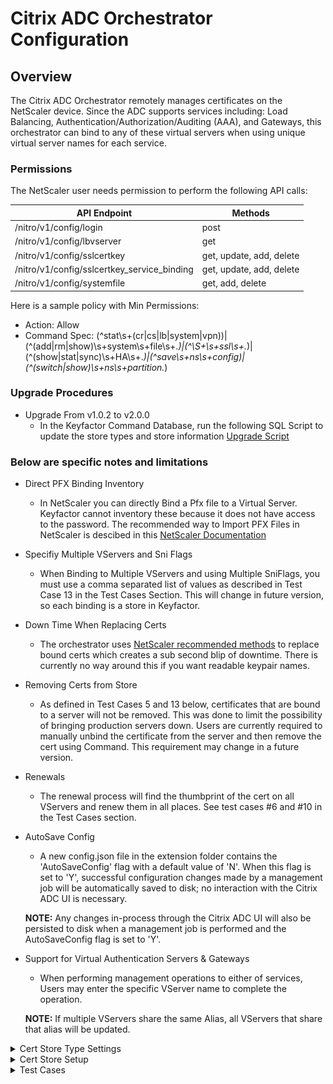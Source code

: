 # Citrix ADC Orchestrator Configuration
## Overview

The Citrix ADC Orchestrator remotely manages certificates on the NetScaler device.  Since the ADC supports services including: 
Load Balancing, Authentication/Authorization/Auditing (AAA), and Gateways, this orchestrator can bind to any of these virtual servers when using unique virtual server names for each service.

### Permissions

The NetScaler user needs permission to perform the following API calls:

API Endpoint|Methods
---|---
/nitro/v1/config/login|post
/nitro/v1/config/lbvserver| get
/nitro/v1/config/sslcertkey| get, update, add, delete
/nitro/v1/config/sslcertkey_service_binding| get, update, add, delete
/nitro/v1/config/systemfile| get, add, delete

Here is a sample policy with Min Permissions:
* Action: 
Allow
* Command Spec: 
(^stat\s+(cr|cs|lb|system|vpn))|(^(add|rm|show)\s+system\s+file\s+.*)|(^\S+\s+ssl\s+.*)|(^(show|stat|sync)\s+HA\s+.*)|(^save\s+ns\s+config)|(^(switch|show)\s+ns\s+partition.*)


### Upgrade Procedures

* Upgrade From v1.0.2 to v2.0.0
	* In the Keyfactor Command Database, run the following SQL Script to update the store types and store information [Upgrade Script](https://github.com/Keyfactor/citrix-adc-orchestrator/blob/snipamupdates/UpgradeScript.sql)

### Below are specific notes and limitations

* Direct PFX Binding Inventory
	* In NetScaler you can directly Bind a Pfx file to a Virtual Server.  Keyfactor cannot inventory these because it does not have access to the password.  The recommended way to Import PFX Files in NetScaler is descibed in this [NetScaler Documentation](https://docs.netscaler.com/en-us/citrix-adc/12-1/ssl/ssl-certificates/export-existing-certs-keys.html#convert-ssl-certificates-for-import-or-export)

* Specifiy Multiple VServers and Sni Flags
	* When Binding to Multiple VServers and using Multiple SniFlags, you must use a comma separated list of values as described in Test Case 13 in the Test Cases Section.  This will change in future version, so each binding is a store in Keyfactor.

* Down Time When Replacing Certs
	* The orchestrator uses [NetScaler recommended methods](https://docs.netscaler.com/en-us/citrix-adc/12-1/ssl/ssl-certificates/add-group-certs.html) to replace bound certs which creates a sub second blip of downtime.  There is currently no way around this if you want readable keypair names.

* Removing Certs from Store
	* As defined in Test Cases 5 and 13 below, certificates that are bound to a server will not be removed.  This was done to limit the possibility of bringing production servers down.  Users are currently required to manually unbind the certificate from the server and then remove the cert using Command.  This requirement may change in a future version.

* Renewals
	* The renewal process will find the thumbprint of the cert on all VServers and renew them in all places.  See test cases #6 and #10 in the Test Cases section.
	
* AutoSave Config
	* A new config.json file in the extension folder contains the 'AutoSaveConfig' flag with a default value of 'N'.  When this flag is set to 'Y', successful configuration changes made by a management job will be automatically saved to disk; no interaction with the Citrix ADC UI is necessary.
	
	**NOTE:** Any changes in-process through the Citrix ADC UI will also be persisted to disk when a management job is performed and the AutoSaveConfig flag is set to 'Y'.

* Support for Virtual Authentication Servers & Gateways
	* When performing management operations to either of services, Users may enter the specific VServer name to complete the operation.

	**NOTE:** If multiple VServers share the same Alias, all VServers that share that alias will be updated.
<details>
  <summary>Cert Store Type Settings</summary>
<br />

![](Images/CertStoreTypeSettings.gif)

**Basic Settings**

CONFIG ELEMENT	| VALUE | DESCRIPTION
------------------|------------------|----------------
Name  |Citrix ADC	|A descriptive name for the extension.  Example:  CitrixAdc
Short Name|CitrixADC|The short name that identifies the registered functionality of the orchestrator. Must be CitrixAdc.
Custom Capability|Unchecked|Store type name orchestrator will register with.
Supported Job Types|Inventory, Add, Remove	|Job types this extension supports
Needs Server | Checked | Determines if a target server name is required when creating store
Blueprint Allowed | Unchecked | Determines if store type may be included in an Orchestrator blueprint
Uses PowerShell | Unchecked | Determines if underlying implementation is PowerShell
Requires Store Password|Unchecked |Determines if a store password is required when configuring an individual store.
Supports Entry Password|Unchecked |Determined if an individual entry within a store can have a password.

**Advanced Settings**

CONFIG ELEMENT	| VALUE | DESCRIPTION
------------------|------------------|----------------
Store Path Type	|Freeform	|Determines what restrictions are applied to the store path field when configuring a new store.
Supports Custom	Alias		|Required	|Determines if an individual entry within a store can have a custom Alias.
Private Keys	|Required	|This determines if Keyfactor can send the private key associated with a certificate to the store.  This is required since Citrix ADC will need the private key material to establish TLS connections.
PFX Password Style			|Default or Custom	|This determines how the platform generate passwords to protect a PFX enrollment job that is delivered to the store.

**Custom Fields**

Name|Display Name|Type|Default Value|Required|Description
---|---|---|---|---|---
ServerUsername|Server Username|Secret||No|The username to log into the Server
ServerPassword|Server Password|Secret||No|The password that matches the username to log into the Server
ServerUseSsl|Use SSL|Bool|True|Yes|Determine whether the server uses SSL or not

**Entry Parameters**

Name|Display Name|Type|Default Value|Required|Description
---|---|---|---|---|---
virtualServerName|Virtual Server Name|String| |Leave All Unchecked|When Enrolling, this can be a single or comma separated list of VServers in NetScaler to replace. <br/>**NOTE:** When adding multiple VServers, each certificate will contain the same alias name.
sniCert|SNI Cert|String|false


</details>

<details>
  <summary>Cert Store Setup</summary>
<br />

![](Images/CertStore.gif)

#### STORE CONFIG
CONFIG ELEMENT	| DESCRIPTION
------------------|------------------
Client Machine	| This is the IP Address of the NetScaler Appliance.
Store Path| This is the path of the NetScaler Appliance.  /nsconfig/ssl/.
User| This is the user that will be authenticated against the NetScaler Appliance
Password| This is the password that will be authenticated against the NetScaler Appliance
Use SSL| This should be set to True in Production when there is a valid certificate.
Inventory Schedule| Set this for the appropriate inventory interval needed.

</details>



<details>
  <summary>Test Cases</summary>
<br />

Case Number|Case Name|Enrollment Params|Expected Results|Passed|Screenshot
----|------------------------|------------------------------------|--------------|----------------|-------------------------
1	|Add Unbound Cert|**Alias:** TC1.boingy.com<br/>**Virtual Server Name:**<br/>**Sni Cert:** false|Adds New Unbound Cert To Citrix ADC|True|![](Images/TC1.gif)
2	|Remove Unbound Cert|**Alias:** TC1.boingy.com<br/>**Virtual Server Name:**<br/>**Sni Cert:** false|Removes Unbound Cert From Citrix ADC|True|![](Images/TC2.gif)
3	|Add Bound Cert|**Alias:** TC3.boingy.com<br/>**Virtual Server Name:** TestVServer<br/>**Sni Cert:** false|Adds a new bound cert to TestVServer Virtual Server|True|![](Images/TC3.gif)
4	|Add Bound Cert Multiple VServers|**Alias:** TC4.boingy.com<br/>**Virtual Server Name:** TestVServer,TestVServer2<br/>**Sni Cert:** false,false|Adds New Bound Cert To Both Servers in Citrix|True|![](Images/TC4.gif)
5	|Remove Bound Cert|**Alias:** TC4.boingy.com<br/>**Virtual Server Name:**<br/>**Sni Cert:** false|Will Not Remove because it is bound.  Must Unbind it First|True|![](Images/TC5.gif)
6	|Renew Bound Cert|**Alias:** TC4.boingy.com<br/>**Virtual Server Name:**<br/>**Sni Cert:** false|Renews Bound Cert on Both VServers|True|![](Images/TC6.gif)
7	|Replace Bound Cert No Overwrite |**Alias:** TC4.boingy.com<br/>**Virtual Server Name:** TestVServer,TestVServer2<br/>**Sni Cert:** false,false|Will Not replace, overwrite flag needed|True|![](Images/TC7.gif)
8	|Replace Bound Cert with Overwrite|**Alias:** 16934<br/>**Virtual Server Name:**<br/>**Sni Cert:** false|Will do the replace because overwrite was used|True|![](Images/TC8.gif)
9	|Add Sni Cert and Bind|**Alias:** TC9.boingy.com<br/>**Virtual Server Name:** TestVServer<br/>**Sni Cert:** false|Will bind an additional SNI Cert to a VServer|True|![](Images/TC9.gif)
10	|Renew bound Sni Cert|**Alias:** TC10.boingy.com<br/>**Virtual Server Name:**<br/>**Sni Cert:** false|Will Renew the Sni Cert Bound to the Site|True|![](Images/TC10.gif)
11	|Replace bound Sni Cert with Overwrite|**Alias:** TC9.boingy.com<br/>**Virtual Server Name:** TestVServer<br/>**Sni Cert:** true|Sni Cert Will Be Replaced and bound|True|![](Images/TC11.gif)
12	|Remove Bound Sni Cert|**Alias:** TC9.boingy.com<br/>**Virtual Server Name:**<br/>**Sni Cert:** false|Will Not Remove because it is bound.  Must Unbind it First|True|![](Images/TC12.gif)
13	|Add Sni Cert To Multiple VServers and bind|**Alias:** TC13.boingy.com<br/>**Virtual Server Name:** TestVServer,TestVServer2<br/>**Sni Cert:** false,true|Adds and binds Cert to TestVServer and adds and binds Sni Cert to TestVServer2|True|![](Images/TC13.gif)
14	|Inventory |No Params|Will Perform Inventory and pull down all Certs Tied to VServers|True|![](Images/TC14.gif)

</details>
